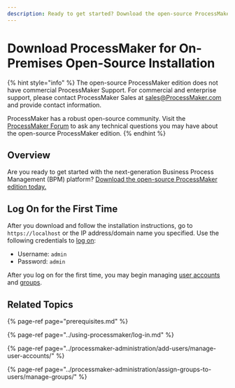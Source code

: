 ```yaml
---
description: Ready to get started? Download the open-source ProcessMaker edition.
---
```


# Download ProcessMaker for On-Premises Open-Source Installation

{% hint style="info" %}
The open-source ProcessMaker edition does not have commercial ProcessMaker Support. For commercial and enterprise support, please contact ProcessMaker Sales at [sales@ProcessMaker.com](mailto:sales@processmaker.com) and provide contact information.

ProcessMaker has a robust open-source community. Visit the [ProcessMaker Forum](https://forum.processmaker.com/) to ask any technical questions you may have about the open-source ProcessMaker edition.
{% endhint %}

## Overview

Are you ready to get started with the next-generation Business Process Management \(BPM\) platform? [Download the open-source ProcessMaker edition today.](https://github.com/ProcessMaker/processmaker/releases)

## Log On for the First Time

After you download and follow the installation instructions, go to `https://localhost` or the IP address/domain name you specified. Use the following credentials to [log on](../using-processmaker/log-in.md#log-in):

* Username: `admin`
* Password: `admin`

After you log on for the first time, you may begin managing [user accounts](../processmaker-administration/add-users/manage-user-accounts/) and [groups](../processmaker-administration/assign-groups-to-users/manage-groups/).

## Related Topics

{% page-ref page="prerequisites.md" %}

{% page-ref page="../using-processmaker/log-in.md" %}

{% page-ref page="../processmaker-administration/add-users/manage-user-accounts/" %}

{% page-ref page="../processmaker-administration/assign-groups-to-users/manage-groups/" %}

